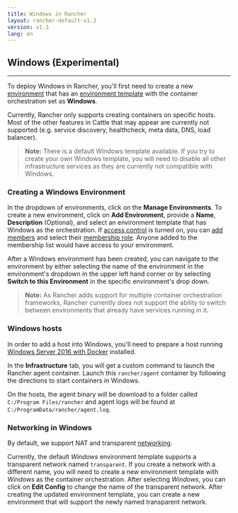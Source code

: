 ```yaml
---
title: Windows in Rancher
layout: rancher-default-v1.3
version: v1.3
lang: en
---
```


## Windows (Experimental)
---

To deploy Windows in Rancher, you'll first need to create a new [environment]({{site.baseurl}}/rancher/{{page.version}}/{{page.lang}}/environments/) that has an [environment template]({{site.baseurl}}/rancher/{{page.version}}/{{page.lang}}/environments/#what-is-an-environment-template) with the container orchestration set as **Windows**.

Currently, Rancher only supports creating containers on specific hosts. Most of the other features in Cattle that may appear are currently not supported (e.g. service discovery, healthcheck, meta data, DNS, load balancer).

> **Note:** There is a default Windows template available. If you try to create your own Windows template, you will need to disable all other infrastructure services as they are currently not compatible with Windows.

### Creating a Windows Environment

In the dropdown of environments, click on the **Manage Environments**. To create a new environment, click on **Add Environment**, provide a **Name**, **Description** (Optional), and select an environment template that has Windows as the orchestration. If [access control]({{site.baseurl}}/rancher/{{page.version}}/{{page.lang}}/configuration/access-control/) is turned on, you can [add members]({{site.baseurl}}/rancher/{{page.version}}/{{page.lang}}/environments/#editing-members) and select their [membership role]({{site.baseurl}}/rancher/{{page.version}}/{{page.lang}}/environments/#membership-roles). Anyone added to the membership list would have access to your environment.

After a Windows environment has been created, you can navigate to the environment by either selecting the name of the environment in the environment's dropdown in the upper left hand corner or by selecting **Switch to this Environment** in the specific environment's drop down.

> **Note:** As Rancher adds support for multiple container orchestration frameworks, Rancher currently does not support the ability to switch between environments that already have services running in it.

### Windows hosts

In order to add a host into Windows, you'll need to prepare a host running [Windows Server 2016 with Docker](https://msdn.microsoft.com/en-us/virtualization/windowscontainers/about/index) installed.

In the **Infrastructure** tab, you will get a custom command to launch the Rancher agent container. Launch this `rancher/agent` container by following the directions to start containers in Windows.

On the hosts, the agent binary will be download to a folder called `C:/Program Files/rancher` and agent logs will be found at `C:/ProgramData/rancher/agent.log`.

### Networking in Windows

By default, we support NAT and transparent [networking](https://docs.microsoft.com/en-us/virtualization/windowscontainers/manage-containers/container-networking).

Currently, the default _Windows_ environment template supports a transparent network named `transparent`. If you create a network with a different name, you will need to create a new environment template with _Windows_ as the container orchestration. After selecting _Windows_, you can click on **Edit Config** to change the name of the transparent network. After creating the updated environment template, you can create a new environment that will support the newly named transparent network.
 
